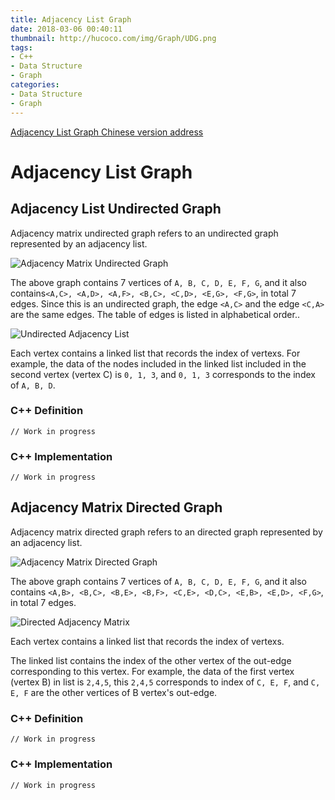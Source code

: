 ```yaml
---
title: Adjacency List Graph
date: 2018-03-06 00:40:11
thumbnail: http://hucoco.com/img/Graph/UDG.png
tags: 
- C++
- Data Structure
- Graph
categories:
- Data Structure
- Graph
---
```


[Adjacency List Graph Chinese version address](http://hucoco.coding.me/2016/11/18/Graph/GraphByList/)

# Adjacency List Graph

## Adjacency List Undirected Graph

Adjacency matrix undirected graph refers to an undirected graph represented by an adjacency list.

![Adjacency Matrix Undirected Graph](http://hucoco.com/img/Graph/UDG.png)

The above graph contains 7 vertices of `A, B, C, D, E, F, G`, and it also contains`<A,C>, <A,D>, <A,F>, <B,C>, <C,D>, <E,G>, <F,G>`, in total 7 edges. Since this is an undirected graph, the edge `<A,C>` and the edge `<C,A>` are the same edges. The table of edges is listed in alphabetical order..

<!--more-->

![Undirected Adjacency List](http://hucoco.com/img/Graph/UDGL.png)

Each vertex contains a linked list that records the index of vertexs. For example, the data of the nodes included in the linked list included in the second vertex (vertex C) is `0, 1, 3`, and `0, 1, 3` corresponds to the index of `A, B, D`.

### C++ Definition

```
// Work in progress
```

### C++ Implementation

```
// Work in progress
```

## Adjacency Matrix Directed Graph

Adjacency matrix directed graph refers to an directed graph represented by an adjacency list.

![Adjacency Matrix Directed Graph](http://hucoco.com/img/Graph/DG.png)

The above graph contains 7 vertices of `A, B, C, D, E, F, G`, and it also contains `<A,B>, <B,C>, <B,E>, <B,F>, <C,E>, <D,C>, <E,B>, <E,D>, <F,G>`, in total 7 edges.

![Directed Adjacency Matrix](http://hucoco.com/img/Graph/DGL.png)

Each vertex contains a linked list that records the index of vertexs.

The linked list contains the index of the other vertex of the out-edge corresponding to this vertex. For example, the data of the first vertex (vertex B) in list is `2,4,5`, this `2,4,5` corresponds to index of `C, E, F`, and `C, E, F` are the other vertices of B vertex's out-edge.

### C++ Definition

```
// Work in progress
```

### C++ Implementation

```
// Work in progress
```